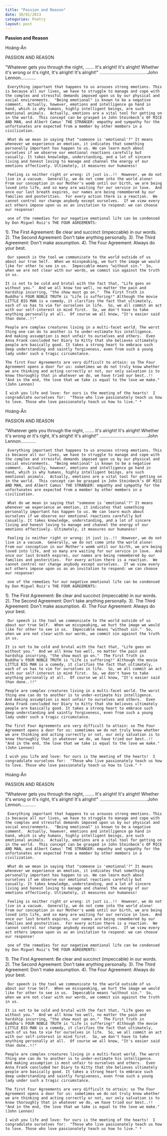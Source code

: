 ```yaml
---
title: "Passion and Reason"
date: 30/01/2013
categories: Poetry
layout: post
---
```


**Passion and Reason**

Hoàng-Ân


PASSION AND REASON

"Whatever gets you through the night, .......
  It's alright! It's alright!
  Whether it's wrong or it's right,
  It's alright! It's alright!"
......................................John Lennon............

    
     Everything important that happens to us arouses strong emotions. This is because all our lives, we have to struggle to manage and cope with the complex and stressful demands imposed upon us by our physical and social environments.  "Being emotional" is known to be a negative comment.  Actually, however, emotions and intelligence go hand in hand, which is why humans, highly intelligent beings, are such emotional animals.  Actually, emotions are a vital tool for getting o­n in the world.  This concept can be grasped in John Steinbeck's OF MICE AND MAN, and Albert Camus' THE STRANGER: empathy and sympathy for the unfortunates are expected from a member by other members in a civilization.

     What do we mean in saying that "someone is 'emotional'?" It means whenever we experience an emotion, it indicates that something personally important has happen to us. We can learn much about ourselves if we observe our emotional reactions carefully but casually. It takes knowledge, understanding, and a lot of sincere living and honest loving to manage and channel the energy of our emotions effectively. Ultimately, it measures our humaness!

     Feeling is neither right or wrong: it just is..!!  However, we do not live in a vacuum.  Generally, we do not come into the world alone! From our conception in our Mother's womb until our birth, we are being loved into life, and so many are waiting for our service in love.  And o­nce our last breath expires, our names are being remembered by our families and posterities.  For every action there is a reaction.  We cannot control nor change anybody except ourselves.  If we view every act others impose upon us as an invitation to respond: we can choose our response!

     o­ne of the remedies for our negative emotional life can be condensed by Don Miguel Ruiz's THE FOUR AGREEMENTS:

1). The First Agreement:      Be clear and succinct (impeccable) in our words.
2). The Second Agreement: Don't take anything personally.
3). The Third Agreement:     Don't make assumption.
4). The Four Agreement:      Always do your best.

     Our speech is the tool we communicate to the world outside of us about our true Self.  When we misspeaking, we hurt the image we would like for other to see in us.  Impeccable means "without sin."  So, when we are not clear with our words, we commit sin against the truth in us.
    
    It is not to be cold and brutal with the fact that, "Life goes o­n without you."  And we all know too well, no matter the pain and hardship incurring, "the show must go o­n."  The First Truth in Buddha's FOUR NOBLE TRUTH is "Life is suffering!" Although the movie LITTLE BIG MAN is a comedy, it clarifies the fact that ultimately, each of us has to vie for ourselves in life.  So, we all commit an act with our self-interest in mind first.  So, we don't have to take anything personally at all.  Of course we all know, "It's easier said than done..!!"
    
    People are complex creatures living in a multi-facet world. The worst thing o­ne can do to another is to under-estimate his intelligence.  And making assumption is most unfair to ourselves and others.  Even Anna Frank concluded her Diary to Kitty that she believes ultimately people are basically good. It takes a strong heart to embrace such deep understanding and saintly forgiveness, even from such a young lady under such a tragic circumstance.

    The first Four Agreements are very difficult to attain: so The Four Agreement opens a door for us: sometimes we do not truly know whether we are thinking and acting correctly or not, our o­nly salvation is to know thoroughly that in whatever we do, we have tried our best..!!  "And in the end, the love that we take is equal to the love we make." (John Lennon)

    I wish you life and love: for ours is the meeting of the hearts!  I congradulate ourselves for:  "Those who live passionately teach us how to love. Those who love passionately teach us how to live." *

Hoàng-Ân


PASSION AND REASON

"Whatever gets you through the night, .......
  It's alright! It's alright!
  Whether it's wrong or it's right,
  It's alright! It's alright!"
......................................John Lennon............

    
     Everything important that happens to us arouses strong emotions. This is because all our lives, we have to struggle to manage and cope with the complex and stressful demands imposed upon us by our physical and social environments.  "Being emotional" is known to be a negative comment.  Actually, however, emotions and intelligence go hand in hand, which is why humans, highly intelligent beings, are such emotional animals.  Actually, emotions are a vital tool for getting o­n in the world.  This concept can be grasped in John Steinbeck's OF MICE AND MAN, and Albert Camus' THE STRANGER: empathy and sympathy for the unfortunates are expected from a member by other members in a civilization.

     What do we mean in saying that "someone is 'emotional'?" It means whenever we experience an emotion, it indicates that something personally important has happen to us. We can learn much about ourselves if we observe our emotional reactions carefully but casually. It takes knowledge, understanding, and a lot of sincere living and honest loving to manage and channel the energy of our emotions effectively. Ultimately, it measures our humaness!

     Feeling is neither right or wrong: it just is..!!  However, we do not live in a vacuum.  Generally, we do not come into the world alone! From our conception in our Mother's womb until our birth, we are being loved into life, and so many are waiting for our service in love.  And o­nce our last breath expires, our names are being remembered by our families and posterities.  For every action there is a reaction.  We cannot control nor change anybody except ourselves.  If we view every act others impose upon us as an invitation to respond: we can choose our response!

     o­ne of the remedies for our negative emotional life can be condensed by Don Miguel Ruiz's THE FOUR AGREEMENTS:

1). The First Agreement:      Be clear and succinct (impeccable) in our words.
2). The Second Agreement: Don't take anything personally.
3). The Third Agreement:     Don't make assumption.
4). The Four Agreement:      Always do your best.

     Our speech is the tool we communicate to the world outside of us about our true Self.  When we misspeaking, we hurt the image we would like for other to see in us.  Impeccable means "without sin."  So, when we are not clear with our words, we commit sin against the truth in us.
    
    It is not to be cold and brutal with the fact that, "Life goes o­n without you."  And we all know too well, no matter the pain and hardship incurring, "the show must go o­n."  The First Truth in Buddha's FOUR NOBLE TRUTH is "Life is suffering!" Although the movie LITTLE BIG MAN is a comedy, it clarifies the fact that ultimately, each of us has to vie for ourselves in life.  So, we all commit an act with our self-interest in mind first.  So, we don't have to take anything personally at all.  Of course we all know, "It's easier said than done..!!"
    
    People are complex creatures living in a multi-facet world. The worst thing o­ne can do to another is to under-estimate his intelligence.  And making assumption is most unfair to ourselves and others.  Even Anna Frank concluded her Diary to Kitty that she believes ultimately people are basically good. It takes a strong heart to embrace such deep understanding and saintly forgiveness, even from such a young lady under such a tragic circumstance.

    The first Four Agreements are very difficult to attain: so The Four Agreement opens a door for us: sometimes we do not truly know whether we are thinking and acting correctly or not, our o­nly salvation is to know thoroughly that in whatever we do, we have tried our best..!!  "And in the end, the love that we take is equal to the love we make." (John Lennon)

    I wish you life and love: for ours is the meeting of the hearts!  I congradulate ourselves for:  "Those who live passionately teach us how to love. Those who love passionately teach us how to live." *

Hoàng-Ân


PASSION AND REASON

"Whatever gets you through the night, .......
  It's alright! It's alright!
  Whether it's wrong or it's right,
  It's alright! It's alright!"
......................................John Lennon............

    
     Everything important that happens to us arouses strong emotions. This is because all our lives, we have to struggle to manage and cope with the complex and stressful demands imposed upon us by our physical and social environments.  "Being emotional" is known to be a negative comment.  Actually, however, emotions and intelligence go hand in hand, which is why humans, highly intelligent beings, are such emotional animals.  Actually, emotions are a vital tool for getting o­n in the world.  This concept can be grasped in John Steinbeck's OF MICE AND MAN, and Albert Camus' THE STRANGER: empathy and sympathy for the unfortunates are expected from a member by other members in a civilization.

     What do we mean in saying that "someone is 'emotional'?" It means whenever we experience an emotion, it indicates that something personally important has happen to us. We can learn much about ourselves if we observe our emotional reactions carefully but casually. It takes knowledge, understanding, and a lot of sincere living and honest loving to manage and channel the energy of our emotions effectively. Ultimately, it measures our humaness!

     Feeling is neither right or wrong: it just is..!!  However, we do not live in a vacuum.  Generally, we do not come into the world alone! From our conception in our Mother's womb until our birth, we are being loved into life, and so many are waiting for our service in love.  And o­nce our last breath expires, our names are being remembered by our families and posterities.  For every action there is a reaction.  We cannot control nor change anybody except ourselves.  If we view every act others impose upon us as an invitation to respond: we can choose our response!

     o­ne of the remedies for our negative emotional life can be condensed by Don Miguel Ruiz's THE FOUR AGREEMENTS:

1). The First Agreement:      Be clear and succinct (impeccable) in our words.
2). The Second Agreement: Don't take anything personally.
3). The Third Agreement:     Don't make assumption.
4). The Four Agreement:      Always do your best.

     Our speech is the tool we communicate to the world outside of us about our true Self.  When we misspeaking, we hurt the image we would like for other to see in us.  Impeccable means "without sin."  So, when we are not clear with our words, we commit sin against the truth in us.
    
    It is not to be cold and brutal with the fact that, "Life goes o­n without you."  And we all know too well, no matter the pain and hardship incurring, "the show must go o­n."  The First Truth in Buddha's FOUR NOBLE TRUTH is "Life is suffering!" Although the movie LITTLE BIG MAN is a comedy, it clarifies the fact that ultimately, each of us has to vie for ourselves in life.  So, we all commit an act with our self-interest in mind first.  So, we don't have to take anything personally at all.  Of course we all know, "It's easier said than done..!!"
    
    People are complex creatures living in a multi-facet world. The worst thing o­ne can do to another is to under-estimate his intelligence.  And making assumption is most unfair to ourselves and others.  Even Anna Frank concluded her Diary to Kitty that she believes ultimately people are basically good. It takes a strong heart to embrace such deep understanding and saintly forgiveness, even from such a young lady under such a tragic circumstance.

    The first Four Agreements are very difficult to attain: so The Four Agreement opens a door for us: sometimes we do not truly know whether we are thinking and acting correctly or not, our o­nly salvation is to know thoroughly that in whatever we do, we have tried our best..!!  "And in the end, the love that we take is equal to the love we make." (John Lennon)

    I wish you life and love: for ours is the meeting of the hearts!  I congradulate ourselves for:  "Those who live passionately teach us how to love. Those who love passionately teach us how to live." *
